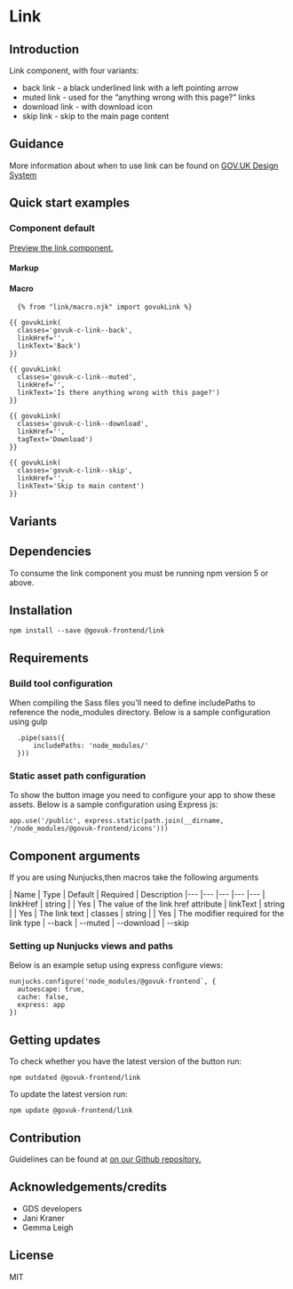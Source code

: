 # Link

## Introduction

Link component, with four variants:

*   back link - a black underlined link with a left pointing arrow
*   muted link - used for the “anything wrong with this page?” links
*   download link - with download icon
*   skip link - skip to the main page content

## Guidance

More information about when to use link can be found on [GOV.UK Design System](http://www.linktodesignsystem.com/link "Link to read guidance on the use of link on Gov.uk Design system website")

## Quick start examples

### Component default

[Preview the link component.](http://govuk-frontend-review.herokuapp.com/components/link/preview)

#### Markup

#### Macro

      {% from "link/macro.njk" import govukLink %}

    {{ govukLink(
      classes='govuk-c-link--back',
      linkHref='',
      linkText='Back')
    }}

    {{ govukLink(
      classes='govuk-c-link--muted',
      linkHref='',
      linkText='Is there anything wrong with this page?')
    }}

    {{ govukLink(
      classes='govuk-c-link--download',
      linkHref='',
      tagText='Download')
    }}

    {{ govukLink(
      classes='govuk-c-link--skip',
      linkHref='',
      linkText='Skip to main content')
    }}

## Variants

## Dependencies

To consume the link component you must be running npm version 5 or above.

## Installation

    npm install --save @govuk-frontend/link

## Requirements

### Build tool configuration

When compiling the Sass files you'll need to define includePaths to reference the node_modules directory. Below is a sample configuration using gulp

      .pipe(sass({
          includePaths: 'node_modules/'
      }))

### Static asset path configuration

To show the button image you need to configure your app to show these assets. Below is a sample configuration using Express js:

    app.use('/public', express.static(path.join(__dirname, '/node_modules/@govuk-frontend/icons')))

## Component arguments

If you are using Nunjucks,then macros take the following arguments

<div>| Name | Type | Default | Required | Description |--- |--- |--- |--- |--- | linkHref | string | | Yes | The value of the link href attribute | linkText | string | | Yes | The link text | classes | string | | Yes | The modifier required for the link type | --back | --muted | --download | --skip</div>

### Setting up Nunjucks views and paths

Below is an example setup using express configure views:

    nunjucks.configure('node_modules/@govuk-frontend`, {
      autoescape: true,
      cache: false,
      express: app
    })

## Getting updates

To check whether you have the latest version of the button run:

    npm outdated @govuk-frontend/link

To update the latest version run:

    npm update @govuk-frontend/link

## Contribution

Guidelines can be found at [on our Github repository.](https://github.com/alphagov/govuk-frontend/blob/master/CONTRIBUTING.md "link to contributing guidelines on our github repository")

## Acknowledgements/credits

*   GDS developers
*   Jani Kraner
*   Gemma Leigh

## License

MIT
